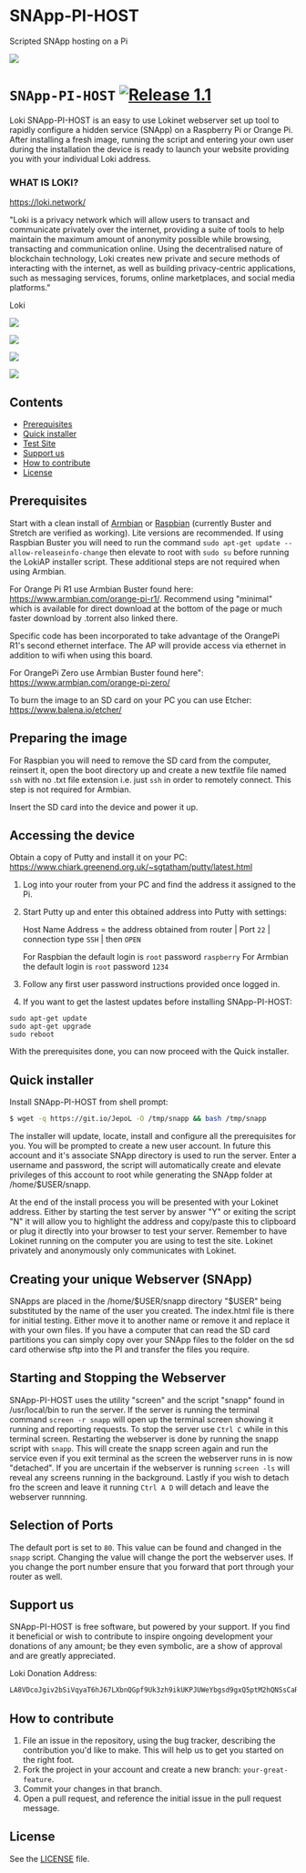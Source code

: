 # SNApp-PI-HOST
Scripted SNApp hosting on a Pi

![](https://i.imgur.com/ywSbzAz.png)

# `SNApp-PI-HOST` [![Release 1.1](https://img.shields.io/badge/Release-1.1-green.svg)](https://github.com/necro-nemesis/raspap-webgui/releases)

Loki SNApp-PI-HOST is an easy to use Lokinet webserver set up tool to rapidly configure a hidden service (SNApp) on a Raspberry Pi or Orange Pi. After installing a fresh image, running the script and entering your own user during the installation the device is ready to launch your website providing you with your individual Loki address.

### WHAT IS LOKI?

https://loki.network/

"Loki is a privacy network which will allow users to transact and communicate privately over the internet, providing a suite of tools to help maintain the maximum amount of anonymity possible while browsing, transacting and communication online. Using the decentralised nature of blockchain technology, Loki creates new private and secure methods of interacting with the internet, as well as building privacy-centric applications, such as messaging services, forums, online marketplaces, and social media platforms."

Loki

![](https://i.imgur.com/fxKF4bi.jpg)

![](https://i.imgur.com/dufI8PE.png)

![](https://i.imgur.com/bNggIs3.png)

![](https://i.imgur.com/KDYFjEu.png)

## Contents

 - [Prerequisites](#prerequisites)
 - [Quick installer](#quick-installer)
 - [Test Site](#test-site)
 - [Support us](#support-us)
 - [How to contribute](#how-to-contribute)
 - [License](#license)

## Prerequisites
Start with a clean install of [Armbian](https://www.armbian.com/) or [Raspbian](https://www.raspberrypi.org/downloads/raspbian/) (currently Buster and Stretch are verified as working). Lite versions are recommended. If using Raspbian Buster you will need to run the command ```sudo apt-get update --allow-releaseinfo-change``` then elevate to root with ```sudo su``` before running the LokiAP installer script. These additional steps are not required when using Armbian.

For Orange Pi R1 use Armbian Buster found here: https://www.armbian.com/orange-pi-r1/. Recommend using "minimal" which is available for direct download at the bottom of the page or much faster download by .torrent also linked there.

Specific code has been incorporated to take advantage of the OrangePi R1's second ethernet interface. The AP will provide access via ethernet in addition to wifi when using this board.

For OrangePi Zero use Armbian Buster found here": https://www.armbian.com/orange-pi-zero/

To burn the image to an SD card on your PC you can use Etcher:
https://www.balena.io/etcher/

## Preparing the image

For Raspbian you will need to remove the SD card from the computer, reinsert it, open the boot directory up and create a new textfile file named `ssh` with no .txt file extension i.e. just `ssh` in order to remotely connect. This step is not required for Armbian.

Insert the SD card into the device and power it up.

## Accessing the device

Obtain a copy of Putty and install it on your PC:
https://www.chiark.greenend.org.uk/~sgtatham/putty/latest.html

1.  Log into your router from your PC and find the address it assigned to the Pi.

2.  Start Putty up and enter this obtained address into Putty with settings:

    Host Name Address = the address obtained from router | Port `22` | connection type `SSH` | then `OPEN`

    For Raspbian the default login is `root` password `raspberry`
    For Armbian the default login is `root` password `1234`

3.  Follow any first user password instructions provided once logged in.

4. If you want to get the lastest updates before installing SNApp-PI-HOST:
```
sudo apt-get update
sudo apt-get upgrade
sudo reboot
```
With the prerequisites done, you can now proceed with the Quick installer.

## Quick installer

Install SNApp-PI-HOST from shell prompt:
```sh
$ wget -q https://git.io/JepoL -O /tmp/snapp && bash /tmp/snapp
```
The installer will update, locate, install and configure all the prerequisites for you. You will be prompted to create a new user account. In future this account and it's associate SNApp directory is used to run the server. Enter a username and password, the script will automatically create and elevate privileges of this account to root while generating the SNApp folder at /home/$USER/snapp.

At the end of the install process you will be presented with your Lokinet address. Either by starting the test server by answer "Y" or exiting the script "N" it will allow you to highlight the address and copy/paste this to clipboard or plug it directly into your browser to test your server. Remember to have Lokinet running on the computer you are using to test the site. Lokinet privately and anonymously only communicates with Lokinet.

## Creating your unique Webserver (SNApp)

SNApps are placed in the /home/$USER/snapp directory "$USER" being substituted by the name of the user you created. The index.html file is there for initial testing. Either move it to another name or remove it and replace it with your own files. If you have a computer that can read the SD card partitions you can simply copy over your SNApp files to the folder on the sd card otherwise sftp into the PI and transfer the files you require.

## Starting and Stopping the Webserver

SNApp-PI-HOST uses the utility "screen" and the script "snapp" found in /usr/local/bin to run the server. If the server is running the terminal command ```screen -r snapp``` will open up the terminal screen showing it running and reporting requests. To stop the server use ```Ctrl C``` while in this terminal screen. Restarting the webserver is done by running the snapp script with ```snapp```. This will create the snapp screen again and run the service even if you exit terminal as the screen the webserver runs in is now "detached". If you are uncertain if the webserver is running ```screen -ls``` will reveal any screens running in the background. Lastly if you wish to detach fro the screen and leave it running ```Ctrl A D``` will detach and leave the webserver runnning.

## Selection of Ports

The default port is set to ```80```. This value can be found and changed in the ```snapp``` script. Changing the value will change the port the webserver uses. If you change the port number ensure that you forward that port through your router as well.

## Support us

SNApp-PI-HOST is free software, but powered by your support. If you find it beneficial or wish to contribute to inspire ongoing development your donations of any amount; be they even symbolic, are a show of approval and are greatly appreciated.

Loki Donation Address:
```sh
LA8VDcoJgiv2bSiVqyaT6hJ67LXbnQGpf9Uk3zh9ikUKPJUWeYbgsd9gxQ5ptM2hQNSsCaRETQ3GM9FLDe7BGqcm4ve69bh
```
## How to contribute

1. File an issue in the repository, using the bug tracker, describing the
   contribution you'd like to make. This will help us to get you started on the
   right foot.
2. Fork the project in your account and create a new branch:
   `your-great-feature`.
3. Commit your changes in that branch.
4. Open a pull request, and reference the initial issue in the pull request
   message.

## License
See the [LICENSE](./LICENSE) file.
